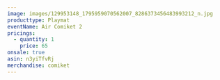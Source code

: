 ```yaml
---
image: images/129953148_1795959070562007_8286373456483993212_n.jpg
producttype: Playmat
eventName: Air Comiket 2
pricings:
  - quantity: 1
    price: 65
onsale: true
asin: n3yiTfvRj
merchandise: comiket
---
```

